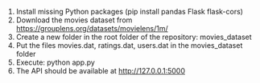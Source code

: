 1. Install missing Python packages (pip install pandas Flask flask-cors)
2. Download the movies dataset from https://grouplens.org/datasets/movielens/1m/
3. Create a new folder in the root folder of the repository: movies_dataset
4. Put the files movies.dat, ratings.dat, users.dat in the movies_dataset folder
5. Execute: python app.py
6. The API should be available at http://127.0.0.1:5000
